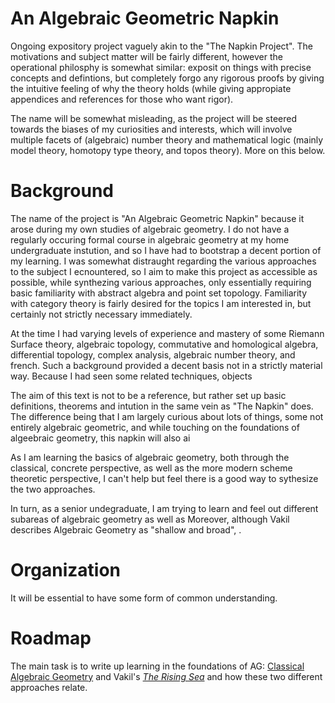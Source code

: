 # An Algebraic Geometric Napkin
Ongoing expository project vaguely akin to the "The Napkin Project". The motivations and subject matter will be fairly different, however the operational philosphy is somewhat similar: exposit on things with precise concepts and defintions, but completely forgo any rigorous proofs by giving the intuitive feeling of why the theory holds (while giving appropiate appendices and references for those who want rigor). 

The name will be somewhat misleading, as the project will be steered towards the biases of my curiosities and interests, which will involve multiple facets of (algebraic) number theory and mathematical logic (mainly model theory, homotopy type theory, and topos theory). More on this below.    

# Background
The name of the project is "An Algebraic Geometric Napkin" because it arose during my own studies of algebraic geometry. I do not have a regularly occuring formal course in algebraic geometry at my home undergraduate instution, and so I have had to bootstrap a decent portion of my learning. I was somewhat distraught regarding the various approaches to the subject I ecnountered, so I aim to make this project as accessible as possible, while synthezing various approaches, only essentially requiring basic familiarity with abstract algebra and point set topology. Familiarity with category theory is fairly desired for the topics I am interested in, but certainly not strictly necessary immediately. 

At the time I had varying levels of experience and mastery of some Riemann Surface theory, algebraic topology, commutative and homological algebra, differential topology, complex analysis, algebraic number theory, and french. Such a background provided a decent basis not in a strictly material way. Because I had seen some related techniques, objects 

The aim of this text is not to be a reference, but rather set up basic definitions, theorems and intution in the same vein as "The Napkin" does. The difference being that I am largely curious about lots of things, some not entirely algebraic geometric, and while touching on the foundations of algeebraic geometry, this napkin will also ai 

As I am learning the basics of algebraic geometry, both through the classical, concrete perspective, as well as the more modern scheme theoretic perspective, I can't help but feel there is a good way to sythesize the two approaches. 

In turn, as a senior undegraduate, I am trying to learn and feel out different subareas of algebraic geometry as well as Moreover, although Vakil describes Algebraic Geometry as "shallow and broad", .

# Organization
It will be essential to have some form of common understanding. 

# Roadmap
The main task is to write up learning in the foundations of AG: [Classical Algebraic Geometry](https://mathinmoscow.org/courses/algebraic-geometry-start-up-course/) and Vakil's [*The Rising Sea*](https://math.stanford.edu/~vakil/216blog/) and how these two different approaches relate. 








